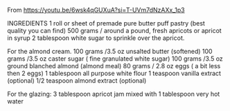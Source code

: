 From https://youtu.be/6wsk4qGUXuA?si=T-UVm7dNzAXx_1p3

INGREDIENTS
1 roll or sheet of premade pure butter puff pastry (best quality you can find)
500 grams / around a pound, fresh apricots or apricot in syrup
2 tablespoon white sugar to sprinkle over the apricot.

For the almond cream.
100 grams /3.5 oz  unsalted butter (softened)
100 grams /3.5 oz caster sugar ( fine granulated white sugar)
100 grams /3.5 oz ground blanched almond (almond meal)
80 grams / 2.8 oz eggs ( a bit less then 2 eggs)
1 tablespoon all purpose white flour
1 teaspoon vanilla extract (optional)
1/2 teaspoon almond extract (optional)

For the glazing:
3 tablespoon apricot jam
mixed with 1 tablespoon very hot water